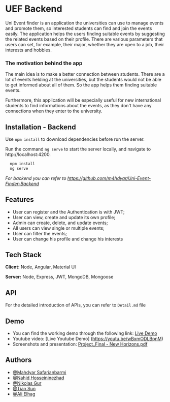 # UEF Backend

Uni Event finder is an application the universities can use to manage events and promote them, so interested students can find and join the events easily. The application helps the users finding suitable events by suggesting the related events based on their profile. There are various parameters that users can set, for example, their major, whether they are open to a job, their interests and hobbies.

### The motivation behind the app

The main idea is to make a better connection between students. There are a lot of events helding at the universities, but the students would not be able to get informed about all of them. So the app helps them finding suitable events.

Furthermore, this application will be especially useful for new international students to find informations about the events, as they don't have any connections when they enter to the university. 


## Installation - Backend

Use `npm install` to download dependencies before run the server.

Run the command `ng serve` to start the server locally, and navigate to http://localhost:4200.

```bash
  npm install
  ng serve
```
*For backend you can refer to https://github.com/m4hdyar/Uni-Event-Finder-Backend*

## Features
- User can register and the Authentication is with JWT;
- User can view, create and update its own profile;
- Admin can create, delete, and update events;
- All users can view single or multiple events;
- User can filter the events;
- User can change his profile and change his interests

## Tech Stack

**Client:** Node, Angular, Material UI

**Server:** Node, Express, JWT,  MongoDB, Mongoose


## API

For the detailed introduction of APIs, you can refer to `Detail.md` file

## Demo

- You can find the working demo through the following link: [Live Demo](https://lit-ocean-82872.herokuapp.com/)
- Youtube video: [Live Youtube Demo] (https://youtu.be/wBxmODLBpnM)
- Screenshots and presentation: [Project_Final - New Horizons.pdf](https://github.com/m4hdyar/Uni-Event-Finder-Backend/files/9334064/Project_Final.-.New.Horizons.pdf)

## Authors

- [@Mahdyar Safarianbarmi](https://github.com/m4hdyar)
- [@Nahid Hosseininezhad](https://github.com/nahidnezhad)
- [@Nikolas Gur](https://github.com/heldderarbeit)
- [@Tian Sun](https://github.com/suntian7991)
- [@Ali Elhag](https://github.com/3liFaisal)
